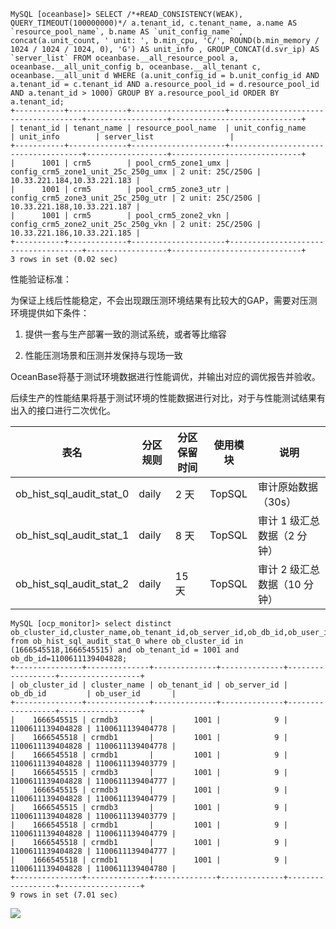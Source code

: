 ```
MySQL [oceanbase]> SELECT /*+READ_CONSISTENCY(WEAK), QUERY_TIMEOUT(100000000)*/ a.tenant_id, c.tenant_name, a.name AS `resource_pool_name`, b.name AS `unit_config_name` , concat(a.unit_count, ' unit: ', b.min_cpu, 'C/', ROUND(b.min_memory / 1024 / 1024 / 1024, 0), 'G') AS unit_info , GROUP_CONCAT(d.svr_ip) AS `server_list` FROM oceanbase.__all_resource_pool a, oceanbase.__all_unit_config b, oceanbase.__all_tenant c, oceanbase.__all_unit d WHERE (a.unit_config_id = b.unit_config_id AND a.tenant_id = c.tenant_id AND a.resource_pool_id = d.resource_pool_id AND a.tenant_id > 1000) GROUP BY a.resource_pool_id ORDER BY a.tenant_id;
+-----------+-------------+---------------------+-------------------------------------+------------------+-----------------------------+
| tenant_id | tenant_name | resource_pool_name  | unit_config_name                    | unit_info        | server_list                 |
+-----------+-------------+---------------------+-------------------------------------+------------------+-----------------------------+
|      1001 | crm5        | pool_crm5_zone1_umx | config_crm5_zone1_unit_25c_250g_umx | 2 unit: 25C/250G | 10.33.221.184,10.33.221.183 |
|      1001 | crm5        | pool_crm5_zone3_utr | config_crm5_zone3_unit_25c_250g_utr | 2 unit: 25C/250G | 10.33.221.188,10.33.221.187 |
|      1001 | crm5        | pool_crm5_zone2_vkn | config_crm5_zone2_unit_25c_250g_vkn | 2 unit: 25C/250G | 10.33.221.186,10.33.221.185 |
+-----------+-------------+---------------------+-------------------------------------+------------------+-----------------------------+
3 rows in set (0.02 sec)
```

性能验证标准：

为保证上线后性能稳定，不会出现跟压测环境结果有比较大的GAP，需要对压测环境提供如下条件：

1. 提供一套与生产部署一致的测试系统，或者等比缩容

2. 性能压测场景和压测并发保持与现场一致

OceanBase将基于测试环境数据进行性能调优，并输出对应的调优报告并验收。

后续生产的性能结果将基于测试环境的性能数据进行对比，对于与性能测试结果有出入的接口进行二次优化。

| 表名                       | 分区规则  | 分区保留时间 | 使用模块   | 说明                |
| ------------------------ | ----- | ------ | ------ | ----------------- |
| ob_hist_sql_audit_stat_0 | daily | 2 天    | TopSQL | 审计原始数据（30s）       |
| ob_hist_sql_audit_stat_1 | daily | 8 天    | TopSQL | 审计 1 级汇总数据（2 分钟）  |
| ob_hist_sql_audit_stat_2 | daily | 15 天   | TopSQL | 审计 2 级汇总数据（10 分钟） |

```
MySQL [ocp_monitor]> select distinct ob_cluster_id,cluster_name,ob_tenant_id,ob_server_id,ob_db_id,ob_user_id from ob_hist_sql_audit_stat_0 where ob_cluster_id in (1666545518,1666545515) and ob_tenant_id = 1001 and ob_db_id=1100611139404828;
+---------------+--------------+--------------+--------------+------------------+------------------+
| ob_cluster_id | cluster_name | ob_tenant_id | ob_server_id | ob_db_id         | ob_user_id       |
+---------------+--------------+--------------+--------------+------------------+------------------+
|    1666545515 | crmdb3       |         1001 |            9 | 1100611139404828 | 1100611139404778 |
|    1666545518 | crmdb1       |         1001 |            9 | 1100611139404828 | 1100611139404778 |
|    1666545518 | crmdb1       |         1001 |            9 | 1100611139404828 | 1100611139403779 |
|    1666545515 | crmdb3       |         1001 |            9 | 1100611139404828 | 1100611139404777 |
|    1666545515 | crmdb3       |         1001 |            9 | 1100611139404828 | 1100611139404779 |
|    1666545515 | crmdb3       |         1001 |            9 | 1100611139404828 | 1100611139403779 |
|    1666545518 | crmdb1       |         1001 |            9 | 1100611139404828 | 1100611139404779 |
|    1666545518 | crmdb1       |         1001 |            9 | 1100611139404828 | 1100611139404777 |
|    1666545518 | crmdb1       |         1001 |            9 | 1100611139404828 | 1100611139404780 |
+---------------+--------------+--------------+--------------+------------------+------------------+
9 rows in set (7.01 sec)
```

![](/Users/qiyibaba/gitbook/image/2022-10-27-16-54-13-image.png)
